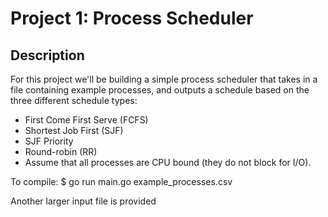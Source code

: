 # Project 1: Process Scheduler

## Description 
For this project we'll be building a simple process scheduler that takes in a file containing example processes, and outputs a schedule based on the three different schedule types:

- First Come First Serve (FCFS)
- Shortest Job First (SJF)
- SJF Priority
- Round-robin (RR)
- Assume that all processes are CPU bound (they do not block for I/O).

To compile:
$ go run main.go example_processes.csv

Another larger input file is provided